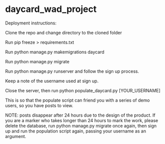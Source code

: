 # daycard_wad_project

Deployment instructions:

Clone the repo and change directory
to the cloned folder

Run pip freeze > requirements.txt

Run python manage.py makemigrations daycard

Run python manage.py migrate

Run python manage.py runserver and 
follow the sign up process.

Keep a note of the username used at sign up.

Close the server, then run python populate_daycard.py [YOUR_USERNAME]

This is so that the populate script can friend you with a series of demo users,
so you have posts to view.

NOTE: posts disappear after 24 hours due to the design
of the product. If you are a marker who takes longer
than 24 hours to mark the work, please delete the database,
run python manage.py migrate once again, then sign up and
run the population script again, passing your username as an argument.